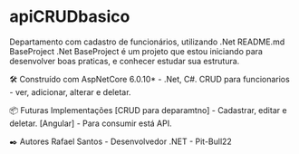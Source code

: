 # apiCRUDbasico
Departamento com cadastro de funcionários, utilizando .Net
README.md
BaseProject .Net
BaseProject é um projeto que estou iniciando para desenvolver boas praticas, e conhecer estudar sua estrutura.

🛠️ Construído com
AspNetCore 6.0.10* - .Net, C#.
CRUD para funcionarios - ver, adicionar, alterar e deletar.

📦 Futuras Implementações
[CRUD para deparamtno] - Cadastrar, editar e deletar.
[Angular] - Para consumir está API.

✒️ Autores
Rafael Santos - Desenvolvedor .NET - Pit-Bull22
